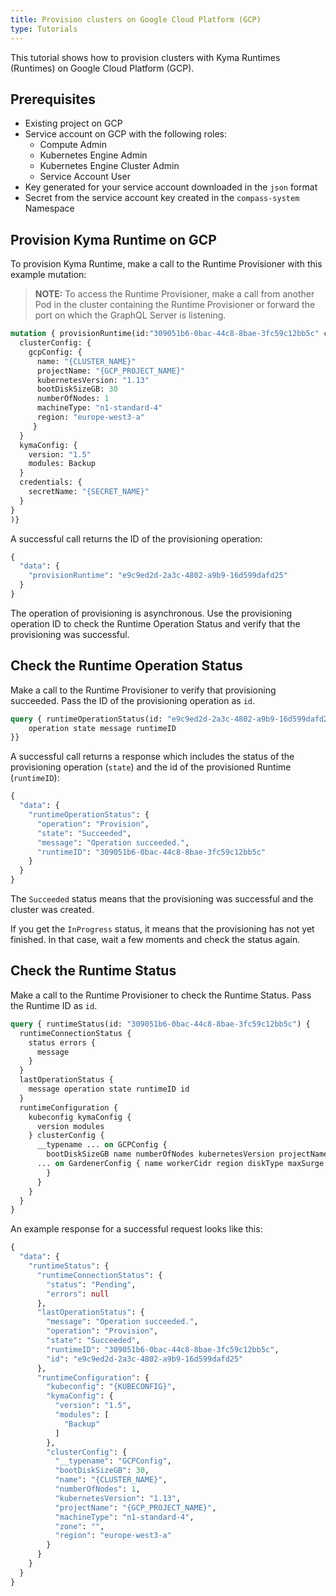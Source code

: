 ```yaml
---
title: Provision clusters on Google Cloud Platform (GCP)
type: Tutorials
---
```


This tutorial shows how to provision clusters with Kyma Runtimes (Runtimes) on Google Cloud Platform (GCP).

## Prerequisites

- Existing project on GCP
- Service account on GCP with the following roles:
    * Compute Admin
    * Kubernetes Engine Admin
    * Kubernetes Engine Cluster Admin
    * Service Account User
- Key generated for your service account downloaded in the `json` format
- Secret from the service account key created in the `compass-system` Namespace

## Provision Kyma Runtime on GCP

To provision Kyma Runtime, make a call to the Runtime Provisioner with this example mutation:

> **NOTE:** To access the Runtime Provisioner, make a call from another Pod in the cluster containing the Runtime Provisioner or forward the port on which the GraphQL Server is listening.

```graphql
mutation { provisionRuntime(id:"309051b6-0bac-44c8-8bae-3fc59c12bb5c" config: {
  clusterConfig: {
    gcpConfig: {
      name: "{CLUSTER_NAME}"
      projectName: "{GCP_PROJECT_NAME}"
      kubernetesVersion: "1.13"
      bootDiskSizeGB: 30
      numberOfNodes: 1
      machineType: "n1-standard-4"
      region: "europe-west3-a"
     }
  }
  kymaConfig: {
    version: "1.5"
    modules: Backup
  }
  credentials: {
    secretName: "{SECRET_NAME}"
  }
}
)}
```

A successful call returns the ID of the provisioning operation:

```graphql
{
  "data": {
    "provisionRuntime": "e9c9ed2d-2a3c-4802-a9b9-16d599dafd25"
  }
}
```

The operation of provisioning is asynchronous. Use the provisioning operation ID to check the Runtime Operation Status and verify that the provisioning was successful.

## Check the Runtime Operation Status

Make a call to the Runtime Provisioner to verify that provisioning succeeded. Pass the ID of the provisioning operation as `id`.

```graphql
query { runtimeOperationStatus(id: "e9c9ed2d-2a3c-4802-a9b9-16d599dafd25") { 
    operation state message runtimeID 
}}
```

A successful call returns a response which includes the status of the provisioning operation (`state`) and the id of the provisioned Runtime (`runtimeID`):

```graphql
{
  "data": {
    "runtimeOperationStatus": {
      "operation": "Provision",
      "state": "Succeeded",
      "message": "Operation succeeded.",
      "runtimeID": "309051b6-0bac-44c8-8bae-3fc59c12bb5c"
    }
  }
}
```

The `Succeeded` status means that the provisioning was successful and the cluster was created.

If you get the `InProgress` status, it means that the provisioning has not yet finished. In that case, wait a few moments and check the status again. 

## Check the Runtime Status

Make a call to the Runtime Provisioner to check the Runtime Status. Pass the Runtime ID as `id`. 

```graphql
query { runtimeStatus(id: "309051b6-0bac-44c8-8bae-3fc59c12bb5c") {
  runtimeConnectionStatus {
    status errors {
      message
    } 
  } 
  lastOperationStatus {
    message operation state runtimeID id
  } 
  runtimeConfiguration {
    kubeconfig kymaConfig {
      version modules 
    } clusterConfig {
      __typename ... on GCPConfig {
        bootDiskSizeGB name numberOfNodes kubernetesVersion projectName machineType zone region }
      ... on GardenerConfig { name workerCidr region diskType maxSurge nodeCount volumeSizeGB projectName machineType targetSecret autoScalerMin autoScalerMax provider maxUnavailable kubernetesVersion 
        } 
      } 
    } 
  } 
}
```

An example response for a successful request looks like this:

```graphql
{
  "data": {
    "runtimeStatus": {
      "runtimeConnectionStatus": {
        "status": "Pending",
        "errors": null
      },
      "lastOperationStatus": {
        "message": "Operation succeeded.",
        "operation": "Provision",
        "state": "Succeeded",
        "runtimeID": "309051b6-0bac-44c8-8bae-3fc59c12bb5c",
        "id": "e9c9ed2d-2a3c-4802-a9b9-16d599dafd25"
      },
      "runtimeConfiguration": {
        "kubeconfig": "{KUBECONFIG}",
        "kymaConfig": {
          "version": "1.5",
          "modules": [
            "Backup"
          ]
        },
        "clusterConfig": {
          "__typename": "GCPConfig",
          "bootDiskSizeGB": 30,
          "name": "{CLUSTER_NAME}",
          "numberOfNodes": 1,
          "kubernetesVersion": "1.13",
          "projectName": "{GCP_PROJECT_NAME}",
          "machineType": "n1-standard-4",
          "zone": "",
          "region": "europe-west3-a"
        }
      }
    }
  }
}
``` 
